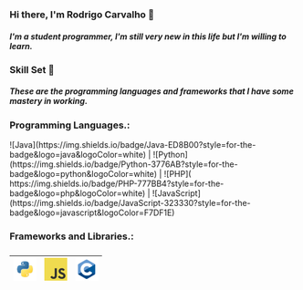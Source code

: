 ### Hi there, I'm Rodrigo Carvalho 👋
##### I'm a student programmer, I'm still very new in this life but I'm willing to learn.


### Skill Set 💪
##### These are the programming languages and frameworks that I have some mastery in working.


### Programming Languages.:
<p>
    ![Java](https://img.shields.io/badge/Java-ED8B00?style=for-the-badge&logo=java&logoColor=white) |
    ![Python](https://img.shields.io/badge/Python-3776AB?style=for-the-badge&logo=python&logoColor=white) | ![PHP](
    https://img.shields.io/badge/PHP-777BB4?style=for-the-badge&logo=php&logoColor=white) |
    ![JavaScript](https://img.shields.io/badge/JavaScript-323330?style=for-the-badge&logo=javascript&logoColor=F7DF1E)
</p>


### Frameworks and Libraries.:
#####
<!--
**Rodrigo350506/Rodrigo350506** is a ✨ _special_ ✨ repository because its `README.md` (this file) appears on your GitHub profile.

Here are some ideas to get you started:

- 🔭 I’m currently working on ...
- 🌱 I’m currently learning ...
- 👯 I’m looking to collaborate on ...
- 🤔 I’m looking for help with ...
- 💬 Ask me about ...
- 📫 How to reach me: ...
- 😄 Pronouns: ...
- ⚡ Fun fact: ...
-->

<table>
    <thead>
        <tr>
            <th><a target="_blank" rel="noopener noreferrer"
                    href="https://raw.githubusercontent.com/github/explore/master/topics/python/python.png"><img
                        title="Python" alt="Python" width="40px"
                        src="https://raw.githubusercontent.com/github/explore/master/topics/python/python.png"
                        style="max-width: 100%;"></a></th>
            <th><a target="_blank" rel="noopener noreferrer"
                    href="https://raw.githubusercontent.com/github/explore/master/topics/javascript/javascript.png"><img
                        alt="JS" title="JavaScript" width="40px"
                        src="https://raw.githubusercontent.com/github/explore/master/topics/javascript/javascript.png"
                        style="max-width: 100%;"></a></th>
            <th><a target="_blank" rel="noopener noreferrer"
                    href="https://raw.githubusercontent.com/github/explore/master/topics/c/c.png"><img title="C" alt="C"
                        width="40px" src="https://raw.githubusercontent.com/github/explore/master/topics/c/c.png"
                        style="max-width: 100%;"></a></th>
        </tr>
    </thead>
</table>
